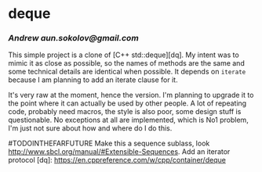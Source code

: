# deque
### _Andrew aun.sokolov@gmail.com_

This simple project is a clone of [C++ std::deque][dq].  My intent was to mimic
it as close as possible, so the names of methods are the same and some technical
details are identical when possible.
It depends on `iterate` because I am planning to add an iterate clause for it.

It's very raw at the moment, hence the version. I'm planning to upgrade it
to the point where it can actually be used by other people. A lot of repeating code,
probably need macros, the style is also poor, some design stuff is questionable.
No exceptions at all are implemented, which is No1 problem, I'm just not sure
about how and where do I do this.


#TODOINTHEFARFUTURE
Make this a sequence sublass, look http://www.sbcl.org/manual/#Extensible-Sequences.
Add an iterator protocol
[dq]: https://en.cppreference.com/w/cpp/container/deque
